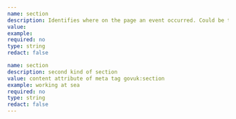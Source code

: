 ```yaml
---
name: section
description: Identifies where on the page an event occurred. Could be the area (header, footer) or a specific heading.
value:
example:
required: no
type: string
redact: false

name: section
description: second kind of section
value: content attribute of meta tag govuk:section
example: working at sea
required: no
type: string
redact: false
---
```

